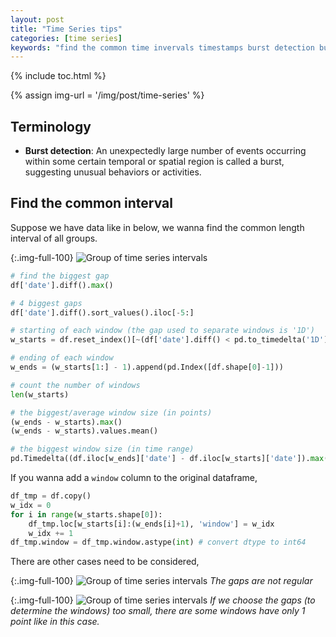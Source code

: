 ```yaml
---
layout: post
title: "Time Series tips"
categories: [time series]
keywords: "find the common time invervals timestamps burst detection bursting burst firing term terminology gaps biggest gaps spaces algorithm starting and ending of each window average moyenne size max min"
---
```


{% include toc.html %}

{% assign img-url = '/img/post/time-series' %}

## Terminology

- **Burst detection**: An unexpectedly large number of events occurring within some certain temporal or spatial region is called
a burst, suggesting unusual behaviors or activities.

## Find the common interval

Suppose we have data like in below, we wanna find the common length interval of all groups.

{:.img-full-100}
![Group of time series intervals]({{img-url}}/ts-interval-example.png)

~~~ python
# find the biggest gap
df['date'].diff().max()

# 4 biggest gaps
df['date'].diff().sort_values().iloc[-5:]

# starting of each window (the gap used to separate windows is '1D')
w_starts = df.reset_index()[~(df['date'].diff() < pd.to_timedelta('1D'))].index

# ending of each window
w_ends = (w_starts[1:] - 1).append(pd.Index([df.shape[0]-1]))

# count the number of windows
len(w_starts)

# the biggest/average window size (in points)
(w_ends - w_starts).max()
(w_ends - w_starts).values.mean()

# the biggest window size (in time range)
pd.Timedelta((df.iloc[w_ends]['date'] - df.iloc[w_starts]['date']).max(), unit='ns')
~~~

If you wanna add a `window` column to the original dataframe,

~~~ python
df_tmp = df.copy()
w_idx = 0
for i in range(w_starts.shape[0]):
    df_tmp.loc[w_starts[i]:(w_ends[i]+1), 'window'] = w_idx
    w_idx += 1
df_tmp.window = df_tmp.window.astype(int) # convert dtype to int64
~~~

There are other cases need to be considered,

{:.img-full-100}
![Group of time series intervals]({{img-url}}/ts-interval-example-2.png)
_The gaps are not regular_

{:.img-full-100}
![Group of time series intervals]({{img-url}}/ts-interval-example-3.png)
_If we choose the gaps (to determine the windows) too small, there are some windows have only 1 point like in this case._